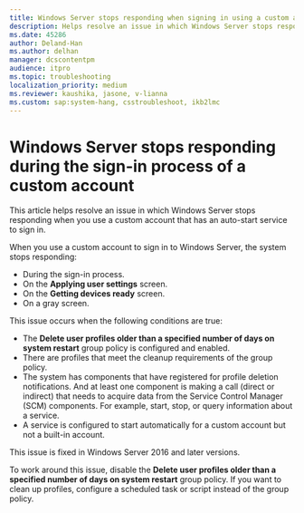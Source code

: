 ```yaml
---
title: Windows Server stops responding when signing in using a custom account
description: Helps resolve an issue in which Windows Server stops responding when signing in by using a custom account that has an auto-start service.
ms.date: 45286
author: Deland-Han
ms.author: delhan
manager: dcscontentpm
audience: itpro
ms.topic: troubleshooting
localization_priority: medium
ms.reviewer: kaushika, jasone, v-lianna
ms.custom: sap:system-hang, csstroubleshoot, ikb2lmc
---
```

# Windows Server stops responding during the sign-in process of a custom account

This article helps resolve an issue in which Windows Server stops responding when you use a custom account that has an auto-start service to sign in.

When you use a custom account to sign in to Windows Server, the system stops responding:

- During the sign-in process.
- On the **Applying user settings** screen.
- On the **Getting devices ready** screen.
- On a gray screen.

This issue occurs when the following conditions are true:

- The **Delete user profiles older than a specified number of days on system restart** group policy is configured and enabled.
- There are profiles that meet the cleanup requirements of the group policy.
- The system has components that have registered for profile deletion notifications. And at least one component is making a call (direct or indirect) that needs to acquire data from the Service Control Manager (SCM) components. For example, start, stop, or query information about a service.
- A service is configured to start automatically for a custom account but not a built-in account.

This issue is fixed in Windows Server 2016 and later versions.

To work around this issue, disable the **Delete user profiles older than a specified number of days on system restart** group policy. If you want to clean up profiles, configure a scheduled task or script instead of the group policy. 
